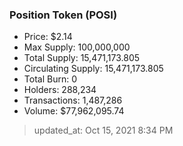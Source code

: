 
  ### Position Token (POSI)
  - Price: $2.14
  - Max Supply: 100,000,000
  - Total Supply: 15,471,173.805
  - Circulating Supply: 15,471,173.805
  - Total Burn: 0
  - Holders: 288,234
  - Transactions: 1,487,286
  - Volume: $77,962,095.74

  > updated_at: Oct 15, 2021 8:34 PM
